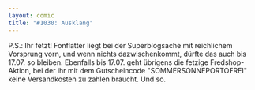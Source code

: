 ```yaml
---
layout: comic
title: "#1030: Ausklang"
---
```


P.S.: 
Ihr fetzt! Fonflatter liegt bei der Superblogsache mit reichlichem Vorsprung vorn, und wenn nichts dazwischenkommt, dürfte das auch bis 17.07. so bleiben.
Ebenfalls bis 17.07. geht übrigens die fetzige Fredshop-Aktion, bei der ihr mit dem Gutscheincode "SOMMERSONNEPORTOFREI" keine Versandkosten zu zahlen braucht.
Und so.
